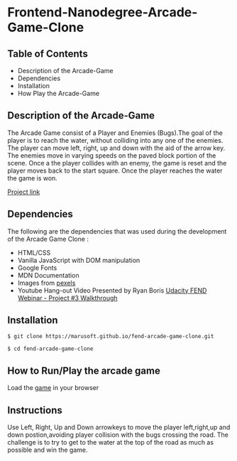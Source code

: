 
# Frontend-Nanodegree-Arcade-Game-Clone

## Table of Contents
* Description of the Arcade-Game
* Dependencies
* Installation
* How Play the Arcade-Game

## Description of the Arcade-Game
The Arcade Game consist of a Player and Enemies (Bugs).The goal of the player is to reach the water, without colliding into any one of the enemies. The player can move left, right, up and down with the aid of the arrow key. The enemies move in varying speeds on the paved block portion of the scene. Once a the player collides with an enemy, the game is reset and the player moves back to the start square. Once the player reaches the water the game is won.

[Project link](https://marusoft.github.io/fend-arcade-game-clone/)


## Dependencies
The following are the dependencies that was used during the development of the Arcade Game Clone :
* HTML/CSS
* Vanilla JavaScript with DOM manipulation
* Google Fonts
* MDN Documentation
* Images from [pexels](https://www.pexels.com/)
* Youtube Hang-out Video Presented by Ryan Boris [Udacity FEND Webinar - Project #3 Walkthrough](https://www.youtube.com/watch?v=JcQYGbg0IkQ&feature=youtu.be)

## Installation

```
$ git clone https://marusoft.github.io/fend-arcade-game-clone.git

```

```
$ cd fend-arcade-game-clone

```

## How to Run/Play the arcade game

Load the [game](https://marusoft.github.io/fend-arcade-game-clone/) in your browser

## Instructions
Use Left, Right, Up and Down arrowkeys to move the player left,right,up and down postion,avoiding player collision with the bugs crossing the road. The challenge is to try to get to the water at the top of the road as much as possible and win the game.